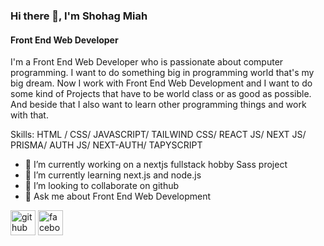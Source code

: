 
### Hi there 👋, I'm Shohag Miah
#### Front End Web Developer
I'm a Front End Web Developer who is passionate about computer programming. I want to do something big in programming world that's my big dream. Now I work with Front End Web Development and I want to do some kind of Projects that have to be world class or as good as possible. And beside that I also want to learn other programming things and work with that.

Skills:   HTML / CSS/ JAVASCRIPT/ TAILWIND CSS/ REACT JS/ NEXT JS/ PRISMA/ AUTH JS/ NEXT-AUTH/ TAPYSCRIPT

- 🔭 I’m currently working on a nextjs fullstack hobby Sass project
- 🌱 I’m currently learning next.js and node.js 
- 👯 I’m looking to collaborate on github 
- 💬 Ask me about Front End Web Development 


[<img src='https://cdn.jsdelivr.net/npm/simple-icons@3.0.1/icons/github.svg' alt='github' height='40'>](https://github.com/https://github.com/skshohagmiah)  [<img src='https://cdn.jsdelivr.net/npm/simple-icons@3.0.1/icons/facebook.svg' alt='facebook' height='40'>](https://www.facebook.com/https://www.facebook.com/profile.php?id=100030517564888)  





